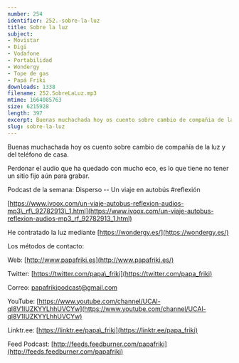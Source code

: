 ```yaml
---
number: 254
identifier: 252.-sobre-la-luz
title: Sobre la luz
subject:
- Movistar
- Digi
- Vodafone
- Portabilidad
- Wondergy
- Tope de gas
- Papá Friki
downloads: 1338
filename: 252.SobreLaLuz.mp3
mtime: 1664085763
size: 6215928
length: 397
excerpt: Buenas muchachada hoy os cuento sobre cambio de compañia de la luz y del teléfono de casa
slug: sobre-la-luz
---
```

Buenas muchachada hoy os cuento sobre cambio de compañía de la luz y del teléfono de casa.

Perdonar el audio que ha quedado con mucho eco, es lo que tiene no tener un sitio fijo aún para grabar.

Podcast de la semana: Disperso -- Un viaje en autobús #reflexión

[https://www.ivoox.com/un-viaje-autobus-reflexion-audios-mp3\_rf\_92782913\_1.html](https://www.ivoox.com/un-viaje-autobus-reflexion-audios-mp3_rf_92782913_1.html)

He contratado la luz mediante [https://wondergy.es/](https://wondergy.es/)

Los métodos de contacto:

Web: [http://www.papafriki.es](http://www.papafriki.es/)

Twitter: [https://twitter.com/papa\_friki](https://twitter.com/papa_friki)

Correo: [papafrikipodcast@gmail.com](https://archive.org/details/papafrikipodast@gmail.com)

YouTube: [https://www.youtube.com/channel/UCAl-ql8V1IUZKYYLhhUVCYw](https://www.youtube.com/channel/UCAl-ql8V1IUZKYYLhhUVCYw)

Linktr.ee: [https://linktr.ee/papa\_friki](https://linktr.ee/papa_friki)

Feed Podcast: [http://feeds.feedburner.com/papafriki](http://feeds.feedburner.com/papafriki)